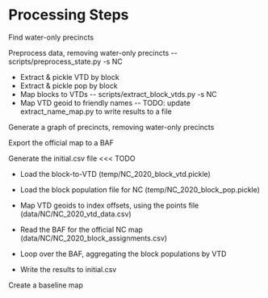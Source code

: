 # Processing Steps

Find water-only precincts

Preprocess data, removing water-only precincts -- scripts/preprocess_state.py -s NC
- Extract & pickle VTD by block
- Extract & pickle pop by block
- Map blocks to VTDs -- scripts/extract_block_vtds.py -s NC
- Map VTD geoid to friendly names -- TODO: update extract_name_map.py to write results to a file

Generate a graph of precincts, removing water-only precincts

Export the official map to a BAF

Generate the initial.csv file <<< TODO
- Load the block-to-VTD (temp/NC_2020_block_vtd.pickle)
- Load the block population file for NC (temp/NC_2020_block_pop.pickle)
- Map VTD geoids to index offsets, using the points file (data/NC/NC_2020_vtd_data.csv)

- Read the BAF for the official NC map (data/NC/NC_2020_block_assignments.csv)
- Loop over the BAF, aggregating the block populations by VTD

- Write the results to initial.csv

Create a baseline map